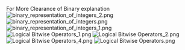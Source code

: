 For More Clearance of Binary explanation  
![binary_representation_of_integers_2.png](..%2F..%2F..%2F..%2FOneDrive%2FPictures%2FScreenshots%201%2Fbinary_representation_of_integers_2.png)
![binary_representation_of_integers.png](..%2F..%2F..%2F..%2FOneDrive%2FPictures%2FScreenshots%201%2Fbinary_representation_of_integers.png)
![binary_representation_of_integers_1.png](..%2F..%2F..%2F..%2FOneDrive%2FPictures%2FScreenshots%201%2Fbinary_representation_of_integers_1.png)![Logical Bitwise Operators_1.png](..%2F..%2F..%2F..%2FOneDrive%2FPictures%2FScreenshots%201%2FLogical%20Bitwise%20Operators_1.png)
![Logical Bitwise Operators_2.png](..%2F..%2F..%2F..%2FOneDrive%2FPictures%2FScreenshots%201%2FLogical%20Bitwise%20Operators_2.png)
![Logical Bitwise Operators_4.png](..%2F..%2F..%2F..%2FOneDrive%2FPictures%2FScreenshots%201%2FLogical%20Bitwise%20Operators_4.png)
![Logical Bitwise Operators.png](..%2F..%2F..%2F..%2FOneDrive%2FPictures%2FScreenshots%201%2FLogical%20Bitwise%20Operators.png)